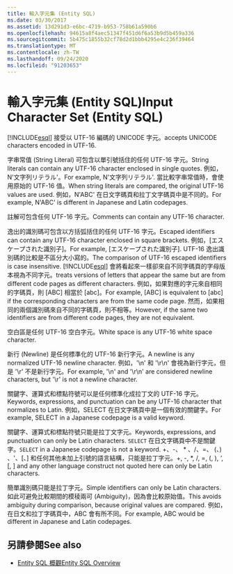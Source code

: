 ```yaml
---
title: 輸入字元集 (Entity SQL)
ms.date: 03/30/2017
ms.assetid: 13d291d3-e6bc-4719-b953-758b61a590b6
ms.openlocfilehash: 94615a8f4aec51347f451d6f6a53b9d5b459a336
ms.sourcegitcommit: 5b475c1855b32cf78d2d1bbb4295e4c236f39464
ms.translationtype: MT
ms.contentlocale: zh-TW
ms.lasthandoff: 09/24/2020
ms.locfileid: "91203653"
---
```

# <a name="input-character-set-entity-sql"></a><span data-ttu-id="02f47-102">輸入字元集 (Entity SQL)</span><span class="sxs-lookup"><span data-stu-id="02f47-102">Input Character Set (Entity SQL)</span></span>

[!INCLUDE[esql](../../../../../../includes/esql-md.md)] <span data-ttu-id="02f47-103">接受以 UTF-16 編碼的 UNICODE 字元。</span><span class="sxs-lookup"><span data-stu-id="02f47-103">accepts UNICODE characters encoded in UTF-16.</span></span>  
  
 <span data-ttu-id="02f47-104">字串常值 (String Literal) 可包含以單引號括住的任何 UTF-16 字元。</span><span class="sxs-lookup"><span data-stu-id="02f47-104">String literals can contain any UTF-16 character enclosed in single quotes.</span></span> <span data-ttu-id="02f47-105">例如，N'文字列リテラル'。</span><span class="sxs-lookup"><span data-stu-id="02f47-105">For example, N'文字列リテラル'.</span></span> <span data-ttu-id="02f47-106">當比較字串常值時，會使用原始的 UTF-16 值。</span><span class="sxs-lookup"><span data-stu-id="02f47-106">When string literals are compared, the original UTF-16 values are used.</span></span> <span data-ttu-id="02f47-107">例如，N'ABC' 在日文字碼頁和拉丁文字碼頁中是不同的。</span><span class="sxs-lookup"><span data-stu-id="02f47-107">For example, N'ABC' is different in Japanese and Latin codepages.</span></span>  
  
 <span data-ttu-id="02f47-108">註解可包含任何 UTF-16 字元。</span><span class="sxs-lookup"><span data-stu-id="02f47-108">Comments can contain any UTF-16 character.</span></span>  
  
 <span data-ttu-id="02f47-109">逸出的識別碼可包含以方括弧括住的任何 UTF-16 字元。</span><span class="sxs-lookup"><span data-stu-id="02f47-109">Escaped identifiers can contain any UTF-16 character enclosed in square brackets.</span></span> <span data-ttu-id="02f47-110">例如，[エスケープされた識別子]。</span><span class="sxs-lookup"><span data-stu-id="02f47-110">For example, [エスケープされた識別子].</span></span> <span data-ttu-id="02f47-111">UTF-16 逸出識別碼的比較是不區分大小寫的。</span><span class="sxs-lookup"><span data-stu-id="02f47-111">The comparison of UTF-16 escaped identifiers is case insensitive.</span></span> [!INCLUDE[esql](../../../../../../includes/esql-md.md)] <span data-ttu-id="02f47-112">會將看起來一樣卻來自不同字碼頁的字母版本視為不同字元。</span><span class="sxs-lookup"><span data-stu-id="02f47-112">treats versions of letters that appear the same but are from different code pages as different characters.</span></span> <span data-ttu-id="02f47-113">例如，如果對應的字元來自相同的字碼頁，則 [ABC] 相當於 [abc]。</span><span class="sxs-lookup"><span data-stu-id="02f47-113">For example, [ABC] is equivalent to [abc] if the corresponding characters are from the same code page.</span></span> <span data-ttu-id="02f47-114">然而，如果相同的兩個識別碼來自不同的字碼頁，則不相等。</span><span class="sxs-lookup"><span data-stu-id="02f47-114">However, if the same two identifiers are from different code pages, they are not equivalent.</span></span>  
  
 <span data-ttu-id="02f47-115">空白區是任何 UTF-16 空白字元。</span><span class="sxs-lookup"><span data-stu-id="02f47-115">White space is any UTF-16 white space character.</span></span>  
  
 <span data-ttu-id="02f47-116">新行 (Newline) 是任何標準化的 UTF-16 新行字元。</span><span class="sxs-lookup"><span data-stu-id="02f47-116">A newline is any normalized UTF-16 newline character.</span></span> <span data-ttu-id="02f47-117">例如，'\n' 和 '\r\n' 會視為新行字元，但是 '\r' 不是新行字元。</span><span class="sxs-lookup"><span data-stu-id="02f47-117">For example, '\n' and '\r\n' are considered newline characters, but '\r' is not a newline character.</span></span>  
  
 <span data-ttu-id="02f47-118">關鍵字、運算式和標點符號可以是任何標準化成拉丁文的 UTF-16 字元。</span><span class="sxs-lookup"><span data-stu-id="02f47-118">Keywords, expressions, and punctuation can be any UTF-16 character that normalizes to Latin.</span></span> <span data-ttu-id="02f47-119">例如，SELECT 在日文字碼頁中是一個有效的關鍵字。</span><span class="sxs-lookup"><span data-stu-id="02f47-119">For example, SELECT in a Japanese codepage is a valid keyword.</span></span>  
  
 <span data-ttu-id="02f47-120">關鍵字、運算式和標點符號只能是拉丁文字元。</span><span class="sxs-lookup"><span data-stu-id="02f47-120">Keywords, expressions, and punctuation can only be Latin characters.</span></span> <span data-ttu-id="02f47-121">`SELECT` 在日文字碼頁中不是關鍵字。</span><span class="sxs-lookup"><span data-stu-id="02f47-121">`SELECT` in a Japanese codepage is not a keyword.</span></span> <span data-ttu-id="02f47-122">+、-、 \* 、/、=、 (、) 、'、[、] 和任何其他未加上引號的語言結構，只能是拉丁字元。</span><span class="sxs-lookup"><span data-stu-id="02f47-122">+, -, \*, /, =, (, ), ‘, [, ] and any other language construct not quoted here can only be Latin characters.</span></span>  
  
 <span data-ttu-id="02f47-123">簡單識別碼只能是拉丁字元。</span><span class="sxs-lookup"><span data-stu-id="02f47-123">Simple identifiers can only be Latin characters.</span></span> <span data-ttu-id="02f47-124">如此可避免比較期間的模稜兩可 (Ambiguity)，因為會比較原始值。</span><span class="sxs-lookup"><span data-stu-id="02f47-124">This avoids ambiguity during comparison, because original values are compared.</span></span> <span data-ttu-id="02f47-125">例如，在日文和拉丁字碼頁中，ABC 會有所不同。</span><span class="sxs-lookup"><span data-stu-id="02f47-125">For example, ABC would be different in Japanese and Latin codepages.</span></span>  
  
## <a name="see-also"></a><span data-ttu-id="02f47-126">另請參閱</span><span class="sxs-lookup"><span data-stu-id="02f47-126">See also</span></span>

- [<span data-ttu-id="02f47-127">Entity SQL 概觀</span><span class="sxs-lookup"><span data-stu-id="02f47-127">Entity SQL Overview</span></span>](entity-sql-overview.md)
